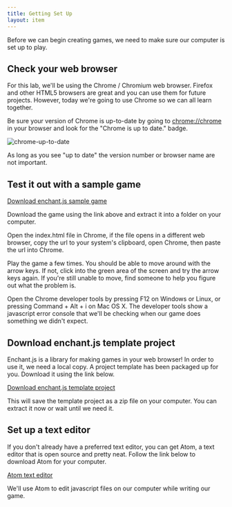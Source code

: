 ```yaml
---
title: Getting Set Up
layout: item
---
```


Before we can begin creating games, we need to make sure our computer is set up
to play.

## Check your web browser

For this lab, we'll be using the Chrome / Chromium web browser. Firefox and
other HTML5 browsers are great and you can use them for future projects.
However, today we're going to use Chrome so we can all learn together.

Be sure your version of Chrome is up-to-date by going to [chrome://chrome](chrome://chrome) in
your browser and look for the "Chrome is up to date." badge.

![chrome-up-to-date](https://cloud.githubusercontent.com/assets/358882/5829298/027d2ece-a0c5-11e4-9442-7503f9045dbd.png)

As long as you see "up to date" the version number or browser name are not
important.

## Test it out with a sample game

[Download enchant.js sample game](https://github.com/CoderDojoSV/intermediate-browser-games/releases/download/2015-01-23-a/tag.zip)

Download the game using the link above and extract it into a folder on your
computer.

Open the index.html file in Chrome, if the file opens in a different web
browser, copy the url to your system's clipboard, open Chrome, then paste the
url into Chrome.

Play the game a few times. You should be able to move around with the arrow
keys. If not, click into the green area of the screen and try the arrow keys
again. If you're still unable to move, find someone to help you figure out what
the problem is.


Open the Chrome developer tools by pressing F12 on Windows or Linux, or pressing
Command + Alt + i on Mac OS X. The developer tools show a javascript error
console that we'll be checking when our game does something we didn't expect.

## Download enchant.js template project

Enchant.js is a library for making games in your web browser! In order to use
it, we need a local copy. A project template has been packaged up for you.
Download it using the link below.

[Download enchant.js template project](https://github.com/CoderDojoSV/intermediate-browser-games/releases/download/2015-01-23-b/template.zip)

This will save the template project as a zip file on your computer.
You can extract it now or wait until we need it.

## Set up a text editor

If you don't already have a preferred text editor, you can get Atom, a text
editor that is open source and pretty neat. Follow the link below to
download Atom for your computer.

[Atom text editor](http://atom.io)

We'll use Atom to edit javascript files on our computer while writing our game.

